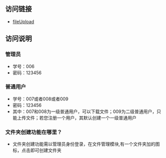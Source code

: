 ## 访问链接
* [fileUpload](http://39.108.101.62/demo3/)

## 访问说明
### 管理员
* 学号：006
* 密码：123456

### 普通用户
* 学号：007或者008或者009
* 密码：123456
* 其中：007和008为一级普通用户，可以下载文件；009为二级普通用户，只能上传文件；若您注册一个用户，其默认创建一个一级普通用户

### 文件夹创建功能在哪里？
* 文件夹创建功能需以管理员身份登录，在文件管理模块,有一个文件夹加的图标，点击即可创建文件夹
